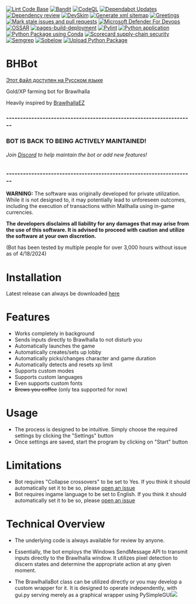 [![Lint Code Base](https://github.com/Nick2bad4u/BHBot/actions/workflows/super-linter.yml/badge.svg)](https://github.com/Nick2bad4u/BHBot/actions/workflows/super-linter.yml)
[![Bandit](https://github.com/Nick2bad4u/BHBot/actions/workflows/bandit.yml/badge.svg)](https://github.com/Nick2bad4u/BHBot/actions/workflows/bandit.yml)
[![CodeQL](https://github.com/Nick2bad4u/BHBot/actions/workflows/codeql.yml/badge.svg)](https://github.com/Nick2bad4u/BHBot/actions/workflows/codeql.yml)
[![Dependabot Updates](https://github.com/Nick2bad4u/BHBot/actions/workflows/dependabot/dependabot-updates/badge.svg)](https://github.com/Nick2bad4u/BHBot/actions/workflows/dependabot/dependabot-updates)
[![Dependency review](https://github.com/Nick2bad4u/BHBot/actions/workflows/dependency-review.yml/badge.svg)](https://github.com/Nick2bad4u/BHBot/actions/workflows/dependency-review.yml)
[![DevSkim](https://github.com/Nick2bad4u/BHBot/actions/workflows/devskim.yml/badge.svg)](https://github.com/Nick2bad4u/BHBot/actions/workflows/devskim.yml)
[![Generate xml sitemap](https://github.com/Nick2bad4u/BHBot/actions/workflows/sitemap.yml/badge.svg)](https://github.com/Nick2bad4u/BHBot/actions/workflows/sitemap.yml)
[![Greetings](https://github.com/Nick2bad4u/BHBot/actions/workflows/greetings.yml/badge.svg)](https://github.com/Nick2bad4u/BHBot/actions/workflows/greetings.yml)
[![Mark stale issues and pull requests](https://github.com/Nick2bad4u/BHBot/actions/workflows/stale.yml/badge.svg)](https://github.com/Nick2bad4u/BHBot/actions/workflows/stale.yml)
[![Microsoft Defender For Devops](https://github.com/Nick2bad4u/BHBot/actions/workflows/defender-for-devops.yml/badge.svg)](https://github.com/Nick2bad4u/BHBot/actions/workflows/defender-for-devops.yml)
[![OSSAR](https://github.com/Nick2bad4u/BHBot/actions/workflows/ossar.yml/badge.svg)](https://github.com/Nick2bad4u/BHBot/actions/workflows/ossar.yml)
[![pages-build-deployment](https://github.com/Nick2bad4u/BHBot/actions/workflows/pages/pages-build-deployment/badge.svg)](https://github.com/Nick2bad4u/BHBot/actions/workflows/pages/pages-build-deployment)
[![Pylint](https://github.com/Nick2bad4u/BHBot/actions/workflows/pylint.yml/badge.svg)](https://github.com/Nick2bad4u/BHBot/actions/workflows/pylint.yml)
[![Python application](https://github.com/Nick2bad4u/BHBot/actions/workflows/python-app.yml/badge.svg)](https://github.com/Nick2bad4u/BHBot/actions/workflows/python-app.yml)
[![Python Package using Conda](https://github.com/Nick2bad4u/BHBot/actions/workflows/python-package-conda.yml/badge.svg)](https://github.com/Nick2bad4u/BHBot/actions/workflows/python-package-conda.yml)
[![Scorecard supply-chain security](https://github.com/Nick2bad4u/BHBot/actions/workflows/scorecard.yml/badge.svg)](https://github.com/Nick2bad4u/BHBot/actions/workflows/scorecard.yml)
[![Semgrep](https://github.com/Nick2bad4u/BHBot/actions/workflows/semgrep.yml/badge.svg)](https://github.com/Nick2bad4u/BHBot/actions/workflows/semgrep.yml)
[![Sobelow](https://github.com/Nick2bad4u/BHBot/actions/workflows/sobelow.yml/badge.svg)](https://github.com/Nick2bad4u/BHBot/actions/workflows/sobelow.yml)
[![Upload Python Package](https://github.com/Nick2bad4u/BHBot/actions/workflows/python-publish.yml/badge.svg)](https://github.com/Nick2bad4u/BHBot/actions/workflows/python-publish.yml)

# BHBot

[Этот файл доступен на Русском языке](README_RU.md)

Gold/XP farming bot for Brawlhalla

Heavily inspired by [BrawlhallaEZ](https://github.com/jamunano/BrawlhallaEZ)

### -------------------------------------------------------------------

### BOT IS BACK TO BEING ACTIVELY MAINTAINED!
###### Join [Discord](https://discord.gg/2HDmuqqq9p "Discord") to help maintain the bot or add new features!

### -------------------------------------------------------------------

**WARNING:** The software was originally developed for private utilization. 
While it is not designed to, it may potentially lead to unforeseen outcomes, including the execution of transactions within Mallhalla using in-game currencies. 

**The developers disclaims all liability for any damages that may arise from the use of this software. It is advised to proceed with caution and utilize the software at your own discretion.**

(Bot has been tested by multiple people for over 3,000 hours without issue as of 4/18/2024)

# Installation
Latest release can always be downloaded [here](https://github.com/Nick2bad4u/BHBot/releases)

# Features

- Works completely in background
- Sends inputs directly to Brawlhalla to not disturb you
- Automatically launches the game
- Automatically creates/sets up lobby
- Automatically picks/changes character and game duration
- Automatically detects and resets xp limit
- Supports custom modes
- Supports custom languages
- Even supports custom fonts
- ~~Brews you coffee~~ (only tea supported for now)

# Usage
- The process is designed to be intuitive. Simply choose the required settings by clicking the "Settings" button
- Once settings are saved, start the program by clicking on "Start" button

# Limitations
- Bot requires "Collapse crossovers" to be set to Yes. If you think it should automatically set it to be so, please [open an issue](https://github.com/nick2bad4u/bhbot/issues)
- Bot requires ingame language to be set to English. If you think it should automatically set it to be so, please [open an issue](https://github.com/nick2bad4u/bhbot/issues)

# Technical Overview
- The underlying code is always available for review by anyone.
- Essentially, the bot employs the Windows SendMessage API to transmit inputs directly to the Brawlhalla window. It utilizes pixel detection to discern states and determine the appropriate action at any given moment.

- The BrawlhallaBot class can be utilized directly or you may develop a custom wrapper for it. It is designed to operate independently, with gui.py serving merely as a graphical wrapper using PySimpleGUI<img src="https://www.google-analytics.com/collect?v=2&tid=G-6RR5ZF4BJV&cid=555&t=event&en=eventName">
